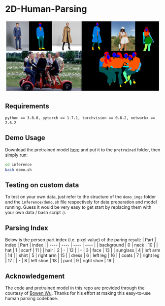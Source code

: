 # 2D-Human-Parsing

![2D-Huamn-Parsing](/assets/teaser.png "Teaser Image")

## Requirements

```
python == 3.8.8, pytorch == 1.7.1, torchvision == 0.8.2, networkx == 2.6.2
```

## Demo Usage
Download the pretrained model [here](https://figshare.com/s/04de7175dd937cf638e3) and put it to the `pretrained` folder, then simply run:
```sh
cd inference
bash demo.sh
```

## Testing on custom data

To test on your own data, just refer to the structure of the `demo_imgs` folder and the `inference/demo.sh` file respectively for data preparation and model running. Guess it would be very easy to get start by replacing them with your own data / bash script :).

## Parsing Index
Below is the person part index (i.e. pixel value) of the paring result:
|  Part   | index | Part | index |
|  ----  | ----  |  ----  | ----  |
| background  | 0 | neck | 10 |
| hat  | 1 | scarf | 11 |
| hair  | 2 | - | 12 |
| - | 3 | face | 13 |
| sunglass  | 4 | left arm | 14 |
| shirt  | 5 | right arm | 15 |
| dress  | 6 | left leg | 16 |
| coats  | 7 | right leg | 17 | 
| -  | 8 | left shoe | 18 |
| pant  | 9 | right shoe | 19 |

## Acknowledgement
The code and pretrained model in this repo are provided through the courtesy of [Bowen Wu](https://github.com/Bowenwu1). Thanks for his effort at making this easy-to-use human parsing codebase.